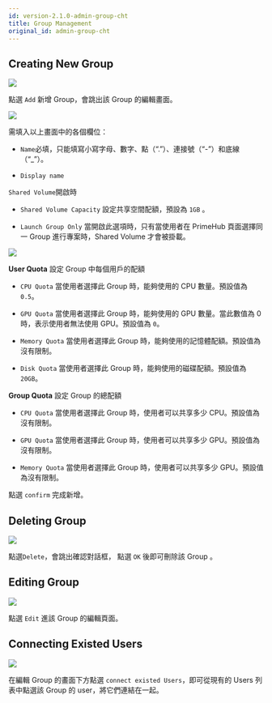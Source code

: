 ```yaml
---
id: version-2.1.0-admin-group-cht
title: Group Management
original_id: admin-group-cht
---
```


## Creating New Group

![](assets/group_12.png)

點選 `Add` 新增 Group，會跳出該 Group 的編輯畫面。

![](assets/group_shared_volume.png)

需填入以上畫面中的各個欄位：

+ `Name`必填，只能填寫小寫字母、數字、點（“.”）、連接號（“-”）和底線（“_”）。

+ `Display name`

`Shared Volume`開啟時

+ `Shared Volume Capacity` 設定共享空間配額，預設為 `1GB` 。

+ `Launch Group Only` 當開啟此選項時，只有當使用者在 PrimeHub 頁面選擇同一 Group 進行專案時，Shared Volume 才會被掛載。

![](assets/group_user_quota.png)

**User Quota** 設定 Group 中每個用戶的配額

+ `CPU Quota` 當使用者選擇此 Group 時，能夠使用的 CPU 數量。預設值為 `0.5`。

+ `GPU Quota` 當使用者選擇此 Group 時，能夠使用的 GPU 數量。當此數值為 0 時，表示使用者無法使用 GPU。預設值為 `0`。

+ `Memory Quota` 當使用者選擇此 Group 時，能夠使用的記憶體配額。預設值為沒有限制。

+ `Disk Quota` 當使用者選擇此 Group 時，能夠使用的磁碟配額。預設值為 `20GB`。

**Group Quota** 設定 Group 的總配額

+ `CPU Quota` 當使用者選擇此 Group 時，使用者可以共享多少 CPU。預設值為沒有限制。

+ `GPU Quota` 當使用者選擇此 Group 時，使用者可以共享多少 GPU。預設值為沒有限制。

+ `Memory Quota` 當使用者選擇此 Group 時，使用者可以共享多少 GPU。預設值為沒有限制。

點選 `confirm` 完成新增。

## Deleting Group

![](assets/group_14.png)

點選`Delete`，會跳出確認對話框， 點選 `OK` 後即可刪除該 Group 。

## Editing Group

![](assets/group_13.png)

點選 `Edit` 進該 Group 的編輯頁面。

## Connecting Existed Users

![](assets/group_8.png)

在編輯 Group 的畫面下方點選 `connect existed Users`，即可從現有的 Users 列表中點選該 Group 的 user，將它們連結在一起。
